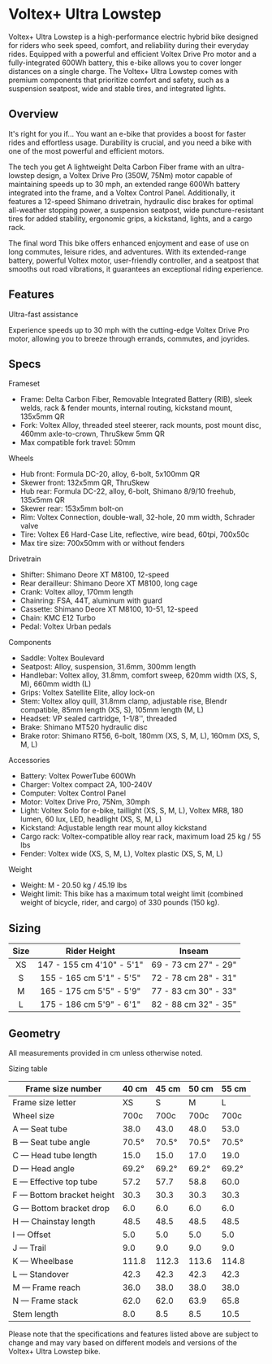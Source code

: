 # Voltex+ Ultra Lowstep

Voltex+ Ultra Lowstep is a high-performance electric hybrid bike designed for riders who seek speed, comfort, and reliability during their everyday rides. Equipped with a powerful and efficient Voltex Drive Pro motor and a fully-integrated 600Wh battery, this e-bike allows you to cover longer distances on a single charge. The Voltex+ Ultra Lowstep comes with premium components that prioritize comfort and safety, such as a suspension seatpost, wide and stable tires, and integrated lights.
## Overview

It's right for you if...
You want an e-bike that provides a boost for faster rides and effortless usage. Durability is crucial, and you need a bike with one of the most powerful and efficient motors.

The tech you get
A lightweight Delta Carbon Fiber frame with an ultra-lowstep design, a Voltex Drive Pro (350W, 75Nm) motor capable of maintaining speeds up to 30 mph, an extended range 600Wh battery integrated into the frame, and a Voltex Control Panel. Additionally, it features a 12-speed Shimano drivetrain, hydraulic disc brakes for optimal all-weather stopping power, a suspension seatpost, wide puncture-resistant tires for added stability, ergonomic grips, a kickstand, lights, and a cargo rack.

The final word
This bike offers enhanced enjoyment and ease of use on long commutes, leisure rides, and adventures. With its extended-range battery, powerful Voltex motor, user-friendly controller, and a seatpost that smooths out road vibrations, it guarantees an exceptional riding experience.

## Features

Ultra-fast assistance

Experience speeds up to 30 mph with the cutting-edge Voltex Drive Pro motor, allowing you to breeze through errands, commutes, and joyrides.

## Specs

Frameset
- Frame: Delta Carbon Fiber, Removable Integrated Battery (RIB), sleek welds, rack & fender mounts, internal routing, kickstand mount, 135x5mm QR
- Fork: Voltex Alloy, threaded steel steerer, rack mounts, post mount disc, 460mm axle-to-crown, ThruSkew 5mm QR
- Max compatible fork travel: 50mm

Wheels
- Hub front: Formula DC-20, alloy, 6-bolt, 5x100mm QR
- Skewer front: 132x5mm QR, ThruSkew
- Hub rear: Formula DC-22, alloy, 6-bolt, Shimano 8/9/10 freehub, 135x5mm QR
- Skewer rear: 153x5mm bolt-on
- Rim: Voltex Connection, double-wall, 32-hole, 20 mm width, Schrader valve
- Tire: Voltex E6 Hard-Case Lite, reflective, wire bead, 60tpi, 700x50c
- Max tire size: 700x50mm with or without fenders

Drivetrain
- Shifter: Shimano Deore XT M8100, 12-speed
- Rear derailleur: Shimano Deore XT M8100, long cage
- Crank: Voltex alloy, 170mm length
- Chainring: FSA, 44T, aluminum with guard
- Cassette: Shimano Deore XT M8100, 10-51, 12-speed
- Chain: KMC E12 Turbo
- Pedal: Voltex Urban pedals

Components
- Saddle: Voltex Boulevard
- Seatpost: Alloy, suspension, 31.6mm, 300mm length
- Handlebar: Voltex alloy, 31.8mm, comfort sweep, 620mm width (XS, S, M), 660mm width (L)
- Grips: Voltex Satellite Elite, alloy lock-on
- Stem: Voltex alloy quill, 31.8mm clamp, adjustable rise, Blendr compatible, 85mm length (XS, S), 105mm length (M, L)
- Headset: VP sealed cartridge, 1-1/8'', threaded
- Brake: Shimano MT520 hydraulic disc
- Brake rotor: Shimano RT56, 6-bolt, 180mm (XS, S, M, L), 160mm (XS, S, M, L)

Accessories
- Battery: Voltex PowerTube 600Wh
- Charger: Voltex compact 2A, 100-240V
- Computer: Voltex Control Panel
- Motor: Voltex Drive Pro, 75Nm, 30mph
- Light: Voltex Solo for e-bike, taillight (XS, S, M, L), Voltex MR8, 180 lumen, 60 lux, LED, headlight (XS, S, M, L)
- Kickstand: Adjustable length rear mount alloy kickstand
- Cargo rack: Voltex-compatible alloy rear rack, maximum load 25 kg / 55 lbs
- Fender: Voltex wide (XS, S, M, L), Voltex plastic (XS, S, M, L)

Weight
- Weight: M - 20.50 kg / 45.19 lbs
- Weight limit: This bike has a maximum total weight limit (combined weight of bicycle, rider, and cargo) of 330 pounds (150 kg).

## Sizing

| Size |        Rider Height       |        Inseam        |
|:----:|:-------------------------:|:--------------------:|
|  XS  | 147 - 155 cm 4'10" - 5'1" | 69 - 73 cm 27" - 29" |
|   S  |  155 - 165 cm 5'1" - 5'5" | 72 - 78 cm 28" - 31" |
|   M  |  165 - 175 cm 5'5" - 5'9" | 77 - 83 cm 30" - 33" |
|   L  |  175 - 186 cm 5'9" - 6'1" | 82 - 88 cm 32" - 35" |

## Geometry

All measurements provided in cm unless otherwise noted.

Sizing table

| Frame size number         | 40 cm | 45 cm | 50 cm | 55 cm |
|---------------------------|-------|-------|-------|-------|
| Frame size letter         | XS    | S     | M     | L     |
| Wheel size                | 700c  | 700c  | 700c  | 700c  |
| A — Seat tube             | 38.0  | 43.0  | 48.0  | 53.0  |
| B — Seat tube angle       | 70.5° | 70.5° | 70.5° | 70.5° |
| C — Head tube length      | 15.0  | 15.0  | 17.0  | 19.0  |
| D — Head angle            | 69.2° | 69.2° | 69.2° | 69.2° |
| E — Effective top tube    | 57.2  | 57.7  | 58.8  | 60.0  |
| F — Bottom bracket height | 30.3  | 30.3  | 30.3  | 30.3  |
| G — Bottom bracket drop   | 6.0   | 6.0   | 6.0   | 6.0   |
| H — Chainstay length      | 48.5  | 48.5  | 48.5  | 48.5  |
| I — Offset                | 5.0   | 5.0   | 5.0   | 5.0   |
| J — Trail                 | 9.0   | 9.0   | 9.0   | 9.0   |
| K — Wheelbase             | 111.8 | 112.3 | 113.6 | 114.8 |
| L — Standover             | 42.3  | 42.3  | 42.3  | 42.3  |
| M — Frame reach           | 36.0  | 38.0  | 38.0  | 38.0  |
| N — Frame stack           | 62.0  | 62.0  | 63.9  | 65.8  |
| Stem length               | 8.0   | 8.5   | 8.5   | 10.5  |

Please note that the specifications and features listed above are subject to change and may vary based on different models and versions of the Voltex+ Ultra Lowstep bike.
